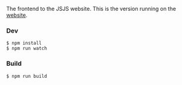 The frontend to the JSJS website. This is the version running on the [website](jsjs-lang.org).

### Dev
```
$ npm install
$ npm run watch
```

### Build
```
$ npm run build
```
